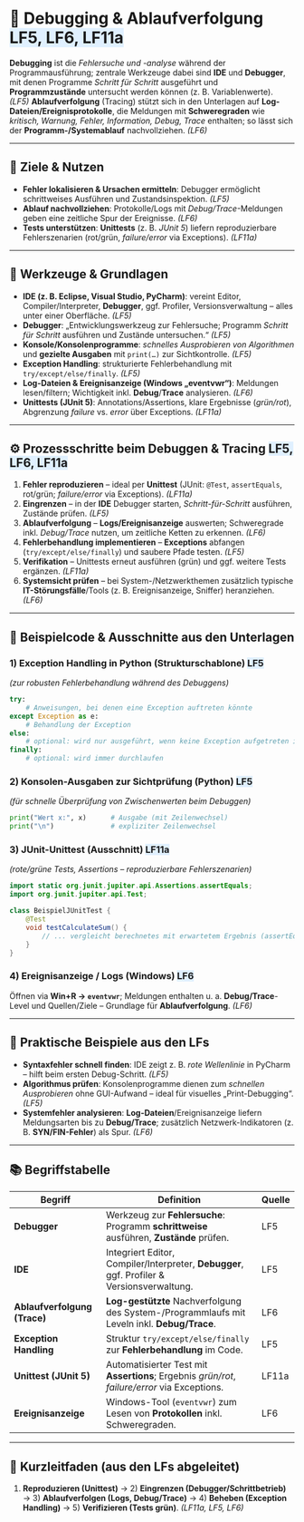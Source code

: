# 🐞 **Debugging & Ablaufverfolgung** <span style="background:#e0f0ff;">LF5, LF6, LF11a</span>

**Debugging** ist die *Fehlersuche und -analyse* während der Programmausführung; zentrale Werkzeuge dabei sind **IDE** und **Debugger**, mit denen Programme *Schritt für Schritt* ausgeführt und **Programmzustände** untersucht werden können (z. B. Variablenwerte). *(LF5)* 
**Ablaufverfolgung** (Tracing) stützt sich in den Unterlagen auf **Log-Dateien/Ereignisprotokolle**, die Meldungen mit **Schweregraden** wie *kritisch, Warnung, Fehler, Information, Debug, Trace* enthalten; so lässt sich der **Programm-/Systemablauf** nachvollziehen. *(LF6)* 

---

## 🎯 **Ziele & Nutzen**

* **Fehler lokalisieren & Ursachen ermitteln**: Debugger ermöglicht schrittweises Ausführen und Zustandsinspektion. *(LF5)* 
* **Ablauf nachvollziehen**: Protokolle/Logs mit *Debug/Trace*-Meldungen geben eine zeitliche Spur der Ereignisse. *(LF6)* 
* **Tests unterstützen**: **Unittests** (z. B. *JUnit 5*) liefern reproduzierbare Fehlerszenarien (rot/grün, *failure/error* via Exceptions). *(LF11a)* 

---

## 🧰 **Werkzeuge & Grundlagen**

* **IDE (z. B. Eclipse, Visual Studio, PyCharm)**: vereint Editor, Compiler/Interpreter, **Debugger**, ggf. Profiler, Versionsverwaltung – alles unter einer Oberfläche. *(LF5)* 
* **Debugger**: „Entwicklungswerkzeug zur Fehlersuche; Programm *Schritt für Schritt* ausführen und Zustände untersuchen.“ *(LF5)* 
* **Konsole/Konsolenprogramme**: *schnelles Ausprobieren von Algorithmen* und **gezielte Ausgaben** mit `print(…)` zur Sichtkontrolle. *(LF5)*
* **Exception Handling**: strukturierte Fehlerbehandlung mit `try/except/else/finally`. *(LF5)* 
* **Log-Dateien & Ereignisanzeige (Windows „eventvwr“)**: Meldungen lesen/filtern; Wichtigkeit inkl. **Debug**/**Trace** analysieren. *(LF6)* 
* **Unittests (JUnit 5)**: Annotations/Assertions, klare Ergebnisse (*grün/rot*), Abgrenzung *failure* vs. *error* über Exceptions. *(LF11a)* 

---

## ⚙️ **Prozessschritte beim Debuggen & Tracing** <span style="background:#e0f0ff;">LF5, LF6, LF11a</span>

1. **Fehler reproduzieren** – ideal per **Unittest** (JUnit: `@Test`, `assertEquals`, rot/grün; *failure/error* via Exceptions). *(LF11a)* 
2. **Eingrenzen** – in der **IDE** Debugger starten, *Schritt-für-Schritt* ausführen, Zustände prüfen. *(LF5)* 
3. **Ablaufverfolgung** – **Logs/Ereignisanzeige** auswerten; Schweregrade inkl. *Debug/Trace* nutzen, um zeitliche Ketten zu erkennen. *(LF6)* 
4. **Fehlerbehandlung implementieren** – **Exceptions** abfangen (`try/except/else/finally`) und saubere Pfade testen. *(LF5)* 
5. **Verifikation** – Unittests erneut ausführen (grün) und ggf. weitere Tests ergänzen. *(LF11a)* 
6. **Systemsicht prüfen** – bei System-/Netzwerkthemen zusätzlich typische **IT-Störungsfälle**/Tools (z. B. Ereignisanzeige, Sniffer) heranziehen. *(LF6)* 

---

## 🧪 **Beispielcode & Ausschnitte aus den Unterlagen**

### 1) **Exception Handling** in Python (Strukturschablone) <span style="background:#e0f0ff;">LF5</span>

*(zur robusten Fehlerbehandlung während des Debuggens)* 

```python
try:
    # Anweisungen, bei denen eine Exception auftreten könnte
except Exception as e:
    # Behandlung der Exception
else:
    # optional: wird nur ausgeführt, wenn keine Exception aufgetreten ist
finally:
    # optional: wird immer durchlaufen
```

### 2) **Konsolen-Ausgaben** zur Sichtprüfung (Python) <span style="background:#e0f0ff;">LF5</span>

*(für schnelle Überprüfung von Zwischenwerten beim Debuggen)* 

```python
print("Wert x:", x)      # Ausgabe (mit Zeilenwechsel)
print("\n")              # expliziter Zeilenwechsel
```

### 3) **JUnit-Unittest (Ausschnitt)** <span style="background:#e0f0ff;">LF11a</span>

*(rote/grüne Tests, Assertions – reproduzierbare Fehlerszenarien)* 

```java
import static org.junit.jupiter.api.Assertions.assertEquals;
import org.junit.jupiter.api.Test;

class BeispielJUnitTest {
    @Test
    void testCalculateSum() {
        // ... vergleicht berechnetes mit erwartetem Ergebnis (assertEquals)
    }
}
```

### 4) **Ereignisanzeige / Logs** (Windows) <span style="background:#e0f0ff;">LF6</span>

Öffnen via **Win+R → `eventvwr`**; Meldungen enthalten u. a. **Debug/Trace**-Level und Quellen/Ziele – Grundlage für **Ablaufverfolgung**. *(LF6)* 

---

## 🔎 **Praktische Beispiele aus den LFs**

* **Syntaxfehler schnell finden**: IDE zeigt z. B. *rote Wellenlinie* in PyCharm – hilft beim ersten Debug-Schritt. *(LF5)* 
* **Algorithmus prüfen**: Konsolenprogramme dienen zum *schnellen Ausprobieren* ohne GUI-Aufwand – ideal für visuelles „Print-Debugging“. *(LF5)* 
* **Systemfehler analysieren**: **Log-Dateien**/Ereignisanzeige liefern Meldungsarten bis zu **Debug/Trace**; zusätzlich Netzwerk-Indikatoren (z. B. **SYN/FIN-Fehler**) als Spur. *(LF6)* 

---

## 📚 **Begriffstabelle**

| Begriff                      | Definition                                                                                    | Quelle |
| ---------------------------- | --------------------------------------------------------------------------------------------- | ------ |
| **Debugger**                 | Werkzeug zur **Fehlersuche**: Programm **schrittweise** ausführen, **Zustände** prüfen.       | LF5    |
| **IDE**                      | Integriert Editor, Compiler/Interpreter, **Debugger**, ggf. Profiler & Versionsverwaltung.    | LF5    |
| **Ablaufverfolgung (Trace)** | **Log-gestützte** Nachverfolgung des System-/Programmlaufs mit Leveln inkl. **Debug/Trace**.  | LF6    |
| **Exception Handling**       | Struktur `try/except/else/finally` zur **Fehlerbehandlung** im Code.                          | LF5    |
| **Unittest (JUnit 5)**       | Automatisierter Test mit **Assertions**; Ergebnis *grün/rot*, *failure/error* via Exceptions. | LF11a  |
| **Ereignisanzeige**          | Windows-Tool (`eventvwr`) zum Lesen von **Protokollen** inkl. Schweregraden.                  | LF6    |

---

## 🧭 **Kurzleitfaden (aus den LFs abgeleitet)**

1. **Reproduzieren (Unittest)** → 2) **Eingrenzen (Debugger/Schrittbetrieb)** → 3) **Ablaufverfolgen (Logs, Debug/Trace)** → 4) **Beheben (Exception Handling)** → 5) **Verifizieren (Tests grün)**. *(LF11a, LF5, LF6)*


